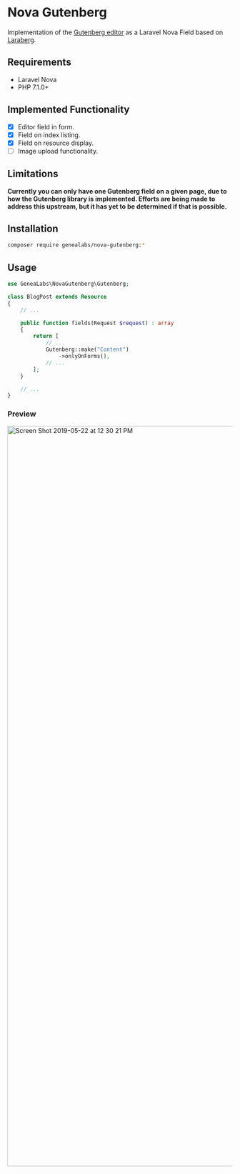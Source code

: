 # Nova Gutenberg
Implementation of the [Gutenberg editor](https://wordpress.org/gutenberg/) as a Laravel Nova Field based on [Laraberg](https://github.com/VanOns/laraberg).

## Requirements
- Laravel Nova
- PHP 7.1.0+

## Implemented Functionality
- [X] Editor field in form.
- [X] Field on index listing.
- [X] Field on resource display.
- [ ] Image upload functionality.

## Limitations
**Currently you can only have one Gutenberg field on a given page, due to how the Gutenberg library is implemented. Efforts are being made to address this upstream, but it has yet to be determined if that is possible.**

## Installation
```sh
composer require genealabs/nova-gutenberg:*
```

## Usage
```php
use GeneaLabs\NovaGutenberg\Gutenberg;

class BlogPost extends Resource
{
    // ...

    public function fields(Request $request) : array
    {
        return [
            // ...
            Gutenberg::make("Content")
                ->onlyOnForms(),
            // ...
        ];
    }

    // ...
}
```

### Preview
<img width="1658" alt="Screen Shot 2019-05-22 at 12 30 21 PM" src="https://user-images.githubusercontent.com/1791050/58202822-6ba94880-7c8d-11e9-9cae-4cc220496be5.png">
